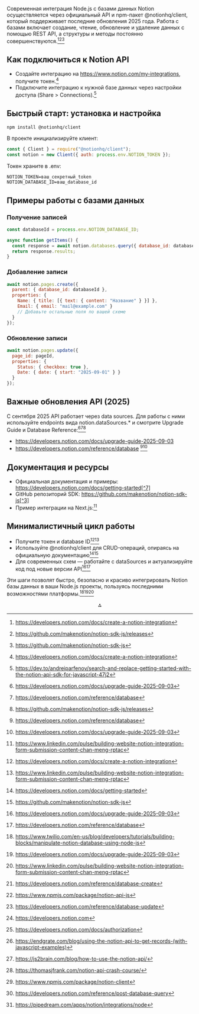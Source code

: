 Современная интеграция Node.js с базами данных Notion осуществляется через официальный API и npm-пакет @notionhq/client, который поддерживает последние обновления 2025 года. Работа с базами включает создание, чтение, обновление и удаление данных с помощью REST API, а структуры и методы постоянно совершенствуются.[^1][^2][^3]

## Как подключиться к Notion API

- Создайте интеграцию на https://www.notion.com/my-integrations, получите токен.[^1]
- Подключите интеграцию к нужной базе данных через настройки доступа (Share > Connections).[^4]


## Быстрый старт: установка и настройка

```bash
npm install @notionhq/client
```

В проекте инициализируйте клиент:

```js
const { Client } = require("@notionhq/client");
const notion = new Client({ auth: process.env.NOTION_TOKEN });
```

Токен храните в .env:

```
NOTION_TOKEN=ваш_секретный_token
NOTION_DATABASE_ID=ваш_database_id
```


## Примеры работы с базами данных

### Получение записей

```js
const databaseId = process.env.NOTION_DATABASE_ID;

async function getItems() {
  const response = await notion.databases.query({ database_id: databaseId });
  return response.results;
}
```


### Добавление записи

```js
await notion.pages.create({
  parent: { database_id: databaseId },
  properties: {
    Name: { title: [{ text: { content: "Название" } }] },
    Email: { email: "mail@example.com" }
    // Добавьте остальные поля по вашей схеме
  }
});
```


### Обновление записи

```js
await notion.pages.update({
  page_id: pageId,
  properties: {
    Status: { checkbox: true },
    Date: { date: { start: "2025-09-01" } }
  }
});
```


## Важные обновления API (2025)

С сентября 2025 API работает через data sources. Для работы с ними используйте endpoints вида notion.dataSources.* и смотрите Upgrade Guide и Database Reference:[^5][^6][^2]

- https://developers.notion.com/docs/upgrade-guide-2025-09-03
- https://developers.notion.com/reference/database
[^6][^5]


## Документация и ресурсы

- Официальная документация и примеры: https://developers.notion.com/docs/getting-started[^7]
- GitHub репозиторий SDK: https://github.com/makenotion/notion-sdk-js[^3]
- Пример интеграции на Next.js:[^8]


## Минималистичный цикл работы

- Получите токен и database ID[^1][^8]
- Используйте @notionhq/client для CRUD-операций, опираясь на официальную документацию[^7][^3]
- Для современных схем — работайте с dataSources и актуализируйте код под новые версии API[^5][^6]

Эти шаги позволят быстро, безопасно и красиво интегрировать Notion базы данных в ваши Node.js проекты, пользуясь последними возможностями платформы.[^9][^5][^8]
<span style="display:none">[^10][^11][^12][^13][^14][^15][^16][^17][^18][^19][^20]</span>

<div style="text-align: center">⁂</div>

[^1]: https://developers.notion.com/docs/create-a-notion-integration

[^2]: https://github.com/makenotion/notion-sdk-js/releases

[^3]: https://github.com/makenotion/notion-sdk-js

[^4]: https://dev.to/andreiparfenov/search-and-replace-getting-started-with-the-notion-api-sdk-for-javascript-47j2

[^5]: https://developers.notion.com/docs/upgrade-guide-2025-09-03

[^6]: https://developers.notion.com/reference/database

[^7]: https://developers.notion.com/docs/getting-started

[^8]: https://www.linkedin.com/pulse/building-website-notion-integration-form-submission-content-chan-meng-rptac

[^9]: https://www.twilio.com/en-us/blog/developers/tutorials/building-blocks/manipulate-notion-database-using-node-js

[^10]: https://developers.notion.com/reference/database-create

[^11]: https://www.npmjs.com/package/notion-api-js

[^12]: https://developers.notion.com/reference/database-update

[^13]: https://developers.notion.com

[^14]: https://developers.notion.com/docs/authorization

[^15]: https://endgrate.com/blog/using-the-notion-api-to-get-records-(with-javascript-examples)

[^16]: https://js2brain.com/blog/how-to-use-the-notion-api/

[^17]: https://thomasjfrank.com/notion-api-crash-course/

[^18]: https://www.npmjs.com/package/notion-client

[^19]: https://developers.notion.com/reference/post-database-query

[^20]: https://pipedream.com/apps/notion/integrations/node

